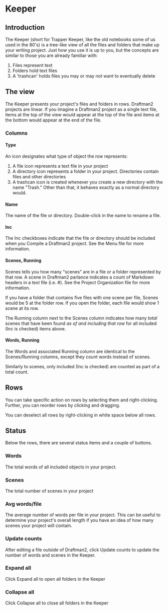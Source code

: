 # Keeper

## Introduction

The Keeper (short for Trapper Keeper, like the old notebooks some of us used in the 80's) is a tree-like view of all the files and folders that make up your writing project. Just how you use it is up to you, but the concepts are similar to those you are already familiar with:

1. Files represent text
2. Folders hold text files
3. A 'trashcan' holds files you may or may not want to eventually delete

## The view

The Keeper presents your project's files and folders in rows. Draftman2 projects are linear. If you imagine a Draftman2 project as a single text file, items at the top of the view would appear at the top of the file and items at the bottom would appear at the end of the file.

### Columns

#### Type

An icon designates what type of object the row represents:

1. A file icon represents a text file in your project
2. A directory icon represents a folder in your project. Directories contain files and other directories
3. A trashcan icon is created whenever you create a new directory with the name "Trash." Other than that, it behaves exactly as a normal directory would.

#### Name

The name of the file or directory. Double-click in the name to rename a file.

#### Inc

The Inc checkboxes indicate that the file or directory should be included when you Compile a Draftman2 project. See the Menu file for more information.

#### Scenes, Running

Scenes tells you how many "scenes" are in a file or a folder represented by that row. A scene in Draftman2 parlance indicates a count of Markdown headers in a text file (i.e. #). See the Project Organization file for more information.

If you have a folder that contains five files with one scene per file, Scenes would be 5 at the folder row. If you open the folder, each file would show 1 scene at its row.

The Running column next to the Scenes column indicates how many *total* scenes that have been found *as of and including that row* for all included (Inc is checked) items above.

#### Words, Running

The Words and associated Running column are identical to the Scenes/Running columns, except they count words instead of scenes.

Similarly to scenes, only included (Inc is checked) are counted as part of a total count.

## Rows

You can take specific action on rows by selecting them and right-clicking. Further, you can reorder rows by clicking and dragging.

You can deselect all rows by right-clicking in white space below all rows.

## Status

Below the rows, there are several status items and a couple of buttons.

### Words

The total words of all included objects in your project.

### Scenes

The total number of scenes in your project

### Avg words/file

The average number of words per file in your project. This can be useful to determine your project's overall length if you have an idea of how many scenes your project will contain.

### Update counts

After editing a file outside of Draftman2, click Update counts to update the number of words and scenes in the Keeper.

### Expand all

Click Expand all to open all folders in the Keeper

### Collapse all

Click Collapse all to close all folders in the Keeper